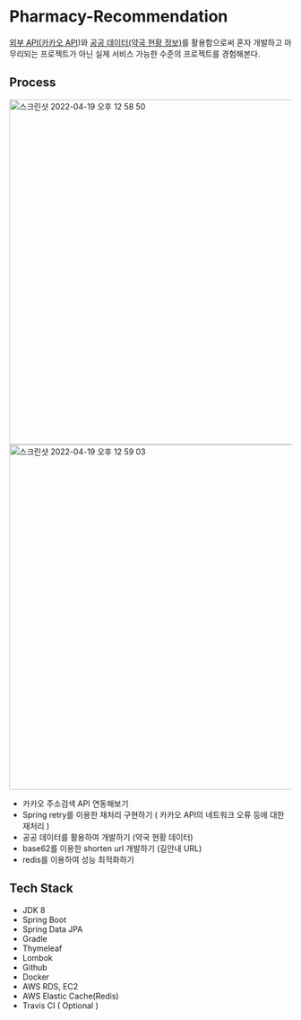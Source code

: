 # Pharmacy-Recommendation
 
[외부 API(카카오 API](https://developers.kakao.com/docs/latest/ko/local/dev-guide))와 [공공 데이터(약국 현황 정보)](https://www.data.go.kr/data/15065023/fileData.do)를 활용함으로써 
혼자 개발하고 마무리되는 프로젝트가 아닌 실제 서비스 가능한 수준의 
프로젝트를 경험해본다.

## Process   

<img width="615" alt="스크린샷 2022-04-19 오후 12 58 50" src="https://user-images.githubusercontent.com/26623547/163917670-33f1c8bb-d23f-4552-958d-6096ecb75ebb.png">   


<img width="615" alt="스크린샷 2022-04-19 오후 12 59 03" src="https://user-images.githubusercontent.com/26623547/163917679-e79dd3ef-17fc-4f48-b77c-64cc4715c1f3.png">  

- 카카오 주소검색 API 연동해보기    
- Spring retry를 이용한 재처리 구현하기 ( 카카오 API의 네트워크 오류 등에 대한 재처리 )   
- 공공 데이터를 활용하여 개발하기 (약국 현황 데이터)   
- base62를 이용한 shorten url 개발하기 (길안내 URL)   
- redis를 이용하여 성능 최적화하기   

## Tech Stack   

- JDK 8
- Spring Boot
- Spring Data JPA
- Gradle
- Thymeleaf
- Lombok
- Github
- Docker
- AWS RDS, EC2
- AWS Elastic Cache(Redis)
- Travis CI ( Optional )

